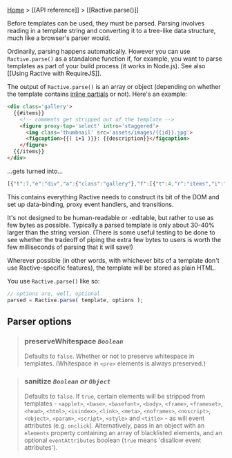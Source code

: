 [Home](ractive-js-documentation) > [[API reference]] > [[Ractive.parse()]]

Before templates can be used, they must be parsed. Parsing involves reading in a template string and converting it to a tree-like data structure, much like a browser's parser would.

Ordinarily, parsing happens automatically. However you can use `Ractive.parse()` as a standalone function if, for example, you want to parse templates as part of your build process (it works in Node.js). See also [[Using Ractive with RequireJS]].

The output of `Ractive.parse()` is an array or object (depending on whether the template contains [inline partials](partials#inline-partials) or not). Here's an example:

```html
<div class='gallery'>
  {{#items}}
    <!-- comments get stripped out of the template -->
    <figure proxy-tap='select' intro='staggered'>
      <img class='thumbnail' src='assets/images/{{id}}.jpg'>
      <figcaption>{{( i+1 )}}: {{description}}</figcaption>
    </figure>
  {{/items}}
</div>
```

...gets turned into...

```js
[{"t":7,"e":"div","a":{"class":"gallery"},"f":[{"t":4,"r":"items","i":"i","f":[" ",{"t":7,"e":"figure","a":{"intro":"staggered"},"f":[{"t":7,"e":"img","a":{"class":"thumbnail","src":["assets/images/",{"t":2,"r":"id","p":4},".jpg"]}}," ",{"t":7,"e":"figcaption","f":[{"t":2,"x":{"r":["i"],"s":"❖0+1"},"p":4},": ",{"t":2,"r":"description","p":4}]}],"v":{"tap":"select"}}," "],"p":1}]}]
```

This contains everything Ractive needs to construct its bit of the DOM and set up data-binding, proxy event handlers, and transitions.

It's not designed to be human-readable or -editable, but rather to use as few bytes as possible. Typically a parsed template is only about 30-40% larger than the string version. (There is some useful testing to be done to see whether the tradeoff of piping the extra few bytes to users is worth the few milliseconds of parsing that it will save!)

Wherever possible (in other words, with whichever bits of a template don't use Ractive-specific features), the template will be stored as plain HTML.

You use `Ractive.parse()` like so:

```js
// options are, well, optional
parsed = Ractive.parse( template, options );
```


## Parser options

> ### preserveWhitespace *`Boolean`*
> Defaults to `false`. Whether or not to preserve whitespace in templates. (Whitespace in `<pre>` elements is always preserved.)

> ### sanitize *`Boolean` or `Object`*
> Defaults to `false`. If `true`, certain elements will be stripped from templates - `<applet>`, `<base>`, `<basefont>`, `<body>`, `<frame>`, `<frameset>`, `<head>`, `<html>`, `<isindex>`, `<link>`, `<meta>`, `<noframes>`, `<noscript>`, `<object>`, `<param>`, `<script>`, `<style>` and `<title>` - as will event attributes (e.g. `onclick`). Alternatively, pass in an object with an `elements` property containing an array of blacklisted elements, and an optional `eventAttributes` boolean (`true` means 'disallow event attributes').


